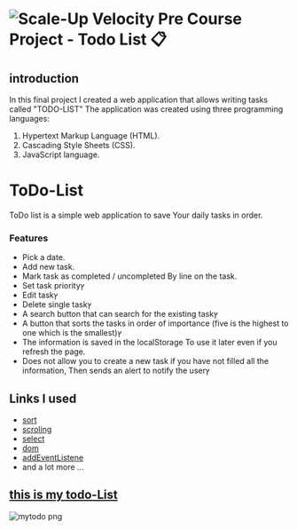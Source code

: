 # ![Scale-Up Velocity](./readme-files/logo-main.png) Pre Course Project - Todo List 📋

## introduction

In this final project I created a web application that allows writing tasks called
"TODO-LIST"
The application was created using three programming languages:
1. Hypertext Markup Language (HTML).
2. Cascading Style Sheets (CSS).
3. JavaScript language.

# ToDo-List

ToDo list is a simple web application to save Your daily tasks in order.

### Features
* Pick a date.
* Add new task.
* Mark task as completed / uncompleted By line on the task.
* Set task priorityץ
* Edit taskץ
* Delete single taskץ
* A search button that can search for the existing taskץ
* A button that sorts the tasks in order of importance (five is the highest to one which is the smallest)ץ
* The information is saved in the localStorage To use it later even if you refresh the page.
* Does not allow you to create a new task if you have not filled all the information, Then sends an alert to notify the userץ


## Links I used
* [sort](https://techfunda.com/howto/920/sort-array)
* [scroling](https://stackoverflow.com/questions/9280258/prevent-body-scrolling-but-allow-overlay-scrolling)
* [select](https://developer.mozilla.org/en-US/docs/Web/HTML/Element/select)
* [dom](https://www.w3schools.com/js/js_htmldom.asp)
* [addEventListene](https://developer.mozilla.org/en-US/docs/Web/API/EventTarget/addEventListener)
* and a lot more ...

## [this is my todo-List](https://yagelcohen.github.io/pre-course-2021-final-boilerplate/src/)

![mytodo png](https://user-images.githubusercontent.com/77248177/106515529-7eee5d00-64de-11eb-855a-b6627c9cf33e.png)
